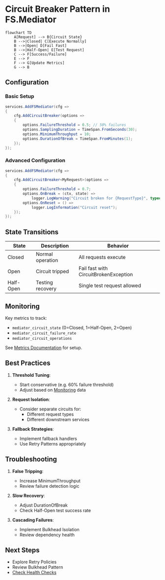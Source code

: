 # Circuit Breaker Pattern in FS.Mediator

```mermaid
flowchart TD
    A[Request] --> B{Circuit State}
    B -->|Closed| C[Execute Normally]
    B -->|Open| D[Fail Fast]
    B -->|Half-Open| E[Test Request]
    C --> F[Success/Failure]
    E --> F
    F --> G[Update Metrics]
    G --> B
```

## Configuration

### Basic Setup
```csharp
services.AddFSMediator(cfg => 
{
    cfg.AddCircuitBreaker(options => 
    {
        options.FailureThreshold = 0.5; // 50% failures
        options.SamplingDuration = TimeSpan.FromSeconds(30);
        options.MinimumThroughput = 10;
        options.DurationOfBreak = TimeSpan.FromMinutes(1);
    });
});
```

### Advanced Configuration
```csharp
services.AddFSMediator(cfg => 
{
    cfg.AddCircuitBreaker<MyRequest>(options => 
    {
        options.FailureThreshold = 0.7;
        options.OnBreak = (ctx, state) => 
            logger.LogWarning("Circuit broken for {RequestType}", typeof(MyRequest));
        options.OnReset = () => 
            logger.LogInformation("Circuit reset");
    });
});
```

## State Transitions

| State | Description | Behavior |
|-------|-------------|----------|
| Closed | Normal operation | All requests execute |
| Open | Circuit tripped | Fail fast with CircuitBrokenException |
| Half-Open | Testing recovery | Single test request allowed |

## Monitoring

Key metrics to track:
- `mediator_circuit_state` (0=Closed, 1=Half-Open, 2=Open)
- `mediator_circuit_failure_rate`
- `mediator_circuit_operations`

See [Metrics Documentation](../monitoring/metrics.md) for setup.

## Best Practices

1. **Threshold Tuning**:
   - Start conservative (e.g. 60% failure threshold)
   - Adjust based on [Monitoring](../monitoring/metrics.md) data

2. **Request Isolation**:
   - Consider separate circuits for:
     - Different request types
     - Different downstream services

3. **Fallback Strategies**:
   - Implement fallback handlers
   - Use Retry Patterns appropriately

## Troubleshooting

1. **False Tripping**:
   - Increase MinimumThroughput
   - Review failure detection logic

2. **Slow Recovery**:
   - Adjust DurationOfBreak
   - Check Half-Open test success rate

3. **Cascading Failures**:
   - Implement Bulkhead Isolation
   - Review dependency health

## Next Steps

- Explore Retry Policies
- Review Bulkhead Pattern
- [Check Health Checks](../monitoring/health-checks.md)